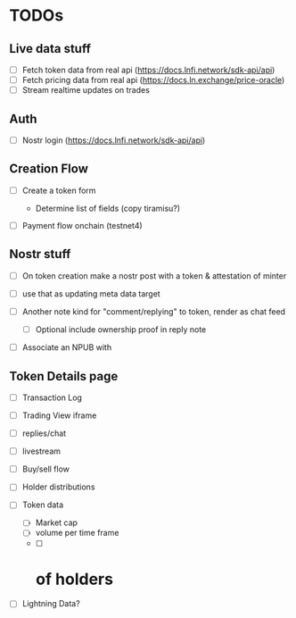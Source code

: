 # TODOs

## Live data stuff
- [ ] Fetch token data from real api (https://docs.lnfi.network/sdk-api/api)
- [ ] Fetch pricing data from real api (https://docs.ln.exchange/price-oracle)
- [ ] Stream realtime updates on trades 

## Auth
- [ ] Nostr login (https://docs.lnfi.network/sdk-api/api)

## Creation Flow
- [ ] Create a token form
  - Determine list of fields (copy tiramisu?)
- [ ] Payment flow onchain (testnet4)


## Nostr stuff
- [ ] On token creation make a nostr post with a token & attestation of minter
- [ ] use that as updating meta data target
- [ ] Another note kind for "comment/replying" to token, render as chat feed
  - [ ] Optional include ownership proof in reply note

- [ ] Associate an NPUB with 


## Token Details page
- [ ] Transaction Log
- [ ] Trading View iframe
- [ ] replies/chat
- [ ] livestream
- [ ] Buy/sell flow
- [ ] Holder distributions
- [ ] Token data
  - [ ] Market cap
  - [ ] volume per time frame
  - [ ] # of holders
- [ ] Lightning Data?


